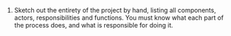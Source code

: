 1. Sketch out the entirety of the project by hand, listing all components, actors, responsibilities and functions. You must know what each part of the process does, and what is responsible for doing it.